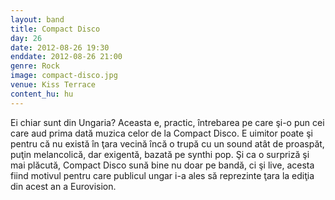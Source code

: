 ```yaml
---
layout: band
title: Compact Disco
day: 26
date: 2012-08-26 19:30
enddate: 2012-08-26 21:00
genre: Rock
image: compact-disco.jpg
venue: Kiss Terrace
content_hu: hu
---
```


Ei chiar sunt din Ungaria? Aceasta e, practic, întrebarea pe care şi-o pun cei care aud prima dată muzica celor de la Compact Disco. E uimitor poate şi pentru că nu există în ţara vecină încă o trupă cu un sound atât de proaspăt, puţin melancolică, dar exigentă, bazată pe synthi pop. Şi ca o surpriză şi mai plăcută, Compact Disco sună bine nu doar pe bandă, ci şi live, acesta fiind motivul pentru care publicul ungar i-a ales să reprezinte ţara la ediţia din acest an a Eurovision. 